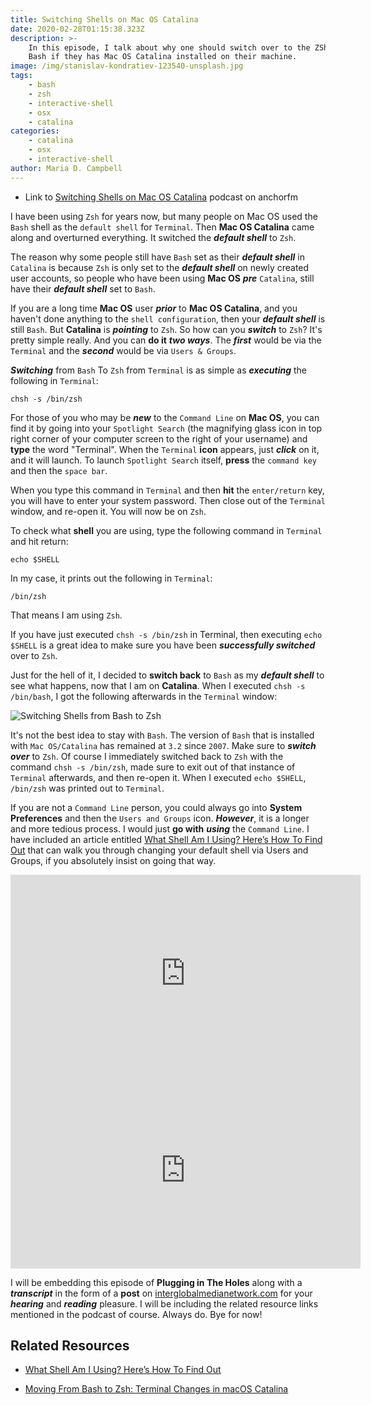 ```yaml
---
title: Switching Shells on Mac OS Catalina
date: 2020-02-28T01:15:38.323Z
description: >-
    In this episode, I talk about why one should switch over to the ZShell from
    Bash if they has Mac OS Catalina installed on their machine.
image: /img/stanislav-kondratiev-123540-unsplash.jpg
tags:
    - bash
    - zsh
    - interactive-shell
    - osx
    - catalina
categories:
    - catalina
    - osx
    - interactive-shell
author: Maria D. Campbell
---
```


-   Link to
    [Switching Shells on Mac OS Catalina](https://anchor.fm/maria-campbell/episodes/Switching-Shells-on-Mac-OS-Catalina-eb4btl)
    podcast on anchorfm

I have been using `Zsh` for years now, but many people on Mac OS used the `Bash`
shell as the `default shell` for `Terminal`. Then **Mac OS Catalina** came along
and overturned everything. It switched the **_default shell_** to `Zsh`.

The reason why some people still have `Bash` set as their **_default shell_** in
`Catalina` is because `Zsh` is only set to the **_default shell_** on newly
created user accounts, so people who have been using **Mac OS** **_pre_**
`Catalina`, still have their **_default shell_** set to `Bash`.

If you are a long time **Mac OS** user **_prior_** to **Mac OS Catalina**, and
you haven't done anything to the `shell configuration`, then your **_default
shell_** is still `Bash`. But **Catalina** is **_pointing_** to `Zsh`. So how
can you **_switch_** to `Zsh`? It's pretty simple really. And you can **do it**
**_two ways_**. The **_first_** would be via the `Terminal` and the **_second_**
would be via `Users & Groups`.

**_Switching_** from `Bash` To `Zsh` from `Terminal` is as simple as
**_executing_** the following in `Terminal`:

```shell
chsh -s /bin/zsh
```

For those of you who may be **_new_** to the `Command Line` on **Mac OS**, you
can find it by going into your `Spotlight Search` (the magnifying glass icon in
top right corner of your computer screen to the right of your username) and
**type** the word "Terminal". When the `Terminal` **icon** appears, just
**_click_** on it, and it will launch. To launch `Spotlight Search` itself,
**press** the `command key` and then the `space bar`.

When you type this command in `Terminal` and then **hit** the `enter/return`
key, you will have to enter your system password. Then close out of the
`Terminal` window, and re-open it. You will now be on `Zsh`.

To check what **shell** you are using, type the following command in `Terminal`
and hit return:

```shell
echo $SHELL
```

In my case, it prints out the following in `Terminal`:

```shell
/bin/zsh
```

That means I am using `Zsh`.

If you have just executed `chsh -s /bin/zsh` in Terminal, then executing
`echo $SHELL` is a great idea to make sure you have been **_successfully
switched_** over to `Zsh`.

Just for the hell of it, I decided to **switch back** to `Bash` as my **_default
shell_** to see what happens, now that I am on **Catalina**. When I executed
`chsh -s /bin/bash`, I got the following afterwards in the `Terminal` window:

![Switching Shells from Bash to Zsh](/img/zsh-to-bash-catalina.png)

It's not the best idea to stay with `Bash`. The version of `Bash` that is
installed with `Mac OS/Catalina` has remained at `3.2` since `2007`. Make sure
to **_switch over_** to `Zsh`. Of course I immediately switched back to `Zsh`
with the command `chsh -s /bin/zsh`, made sure to exit out of that instance of
`Terminal` afterwards, and then re-open it. When I executed `echo $SHELL`,
`/bin/zsh` was printed out to `Terminal`.

If you are not a `Command Line` person, you could always go into **System
Preferences** and then the `Users and Groups` icon. **_However_**, it is a
longer and more tedious process. I would just **go with** **_using_** the
`Command Line`. I have included an article entitled
[What Shell Am I Using? Here’s How To Find Out](https://osxdaily.com/2009/09/25/what-shell-am-i-using/)
that can walk you through changing your default shell via Users and Groups, if
you absolutely insist on going that way.

<iframe width="560" height="315" src="https://www.youtube.com/embed/YwhdDMT_dFU" frameborder="0" allow="accelerometer; autoplay; encrypted-media; gyroscope; picture-in-picture" title="Opening VS Code with a shell command from within a folder in Terminal" allowfullscreen></iframe>

<iframe width="560" height="315" src="https://www.youtube.com/embed/TisNvwkW1aI" frameborder="0" allow="accelerometer; autoplay; encrypted-media; gyroscope; picture-in-picture" title="Opening VS Code via open folder
" allowfullscreen></iframe>

I will be embedding this episode of **Plugging in The Holes** along with a
**_transcript_** in the form of a **post** on
[interglobalmedianetwork.com](https://www.interglobalmedianetwork.com/) for your
**_hearing_** and **_reading_** pleasure. I will be including the related
resource links mentioned in the podcast of course. Always do. Bye for now!

## Related Resources

-   [What Shell Am I Using? Here’s How To Find Out](https://osxdaily.com/2009/09/25/what-shell-am-i-using/)

-   [Moving From Bash to Zsh: Terminal Changes in macOS Catalina](https://blog.macsales.com/56921-moving-from-bash-to-zsh-terminal-changes-in-macos-catalina/)
